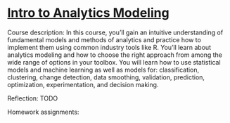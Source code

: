 # [Intro to Analytics Modeling](https://omscs.gatech.edu/isye-6501-intro-analytics-modeling)

Course description: In this course, you’ll gain an intuitive understanding of fundamental models and methods of analytics and practice how to implement them using common industry tools like R. You’ll learn about analytics modeling and how to choose the right approach from among the wide range of options in your toolbox. You will learn how to use statistical models and machine learning as well as models for: classification, clustering, change detection, data smoothing, validation, prediction, optimization, experimentation, and decision making.

Reflection: TODO

Homework assignments: 
